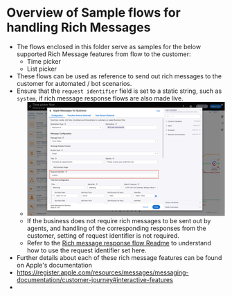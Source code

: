 # Overview of Sample flows for handling Rich Messages 

- The flows enclosed in this folder serve as samples for the below supported Rich Message features from flow to the customer:
  - Time picker
  - List picker
- These flows can be used as reference to send out rich messages to the customer for automated / bot scenarios.
- Ensure that the `request identifier` field is set to a static string, such as `system`, if rich message response flows are also made live.
  - ![AppleSetReqId](../../../images/AppleSetReqId.png)
  - If the business does not require rich messages to be sent out by agents, and handling of the corresponding responses from the customer, setting of request identifier is not required.
  - Refer to the [Rich message response flow Readme](/Webex%20Connect%20Flows/v3.3/Sample/Apple%20Business%20Messages/Rich%20message%20response%20flows/README.MD) to understand how to use the request identifier set here.
- Further details about each of these rich message features can be found on Apple's documentation
- https://register.apple.com/resources/messages/messaging-documentation/customer-journey#interactive-features
- 


